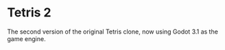 # Tetris 2
The second version of the original Tetris clone, now using Godot 3.1 as the game engine.
